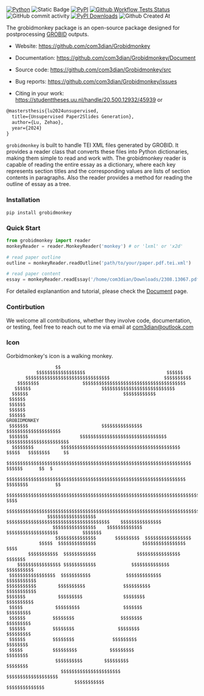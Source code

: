 
[![Python](https://img.shields.io/pypi/pyversions/Grobidmonkey)](https://pypi.org/project/grobidmonkey/)
![Static Badge](https://img.shields.io/badge/package-grobidmonkey-2D9596)
[![PyPI](https://badge.fury.io/py/grobidmonkey.svg)](https://badge.fury.io/py/grobidmonkey)
[![Github Workflow Tests Status](https://github.com/com3dian/Grobidmonkey/workflows/Test/badge.svg)](https://github.com/com3dian/Grobidmonkey/workflows/Test/badge.svg)
![GitHub commit activity](https://img.shields.io/github/commit-activity/m/com3dian/Grobidmonkey)
[![PyPI Downloads](https://img.shields.io/pypi/dm/grobidmonkey.svg?label=Pypi%20downloads)](https://pypi.org/project/grobidmonkey/)
![Github Created At](https://img.shields.io/github/created-at/com3dian/Grobidmonkey)

The grobidmonkey package is an open-source package designed for postprocessing [GROBID](https://grobid.readthedocs.io/en/latest/) outputs.

- Website: https://github.com/com3dian/Grobidmonkey

- Documentation: https://github.com/com3dian/Grobidmonkey/Document

- Source code: https://github.com/com3dian/Grobidmonkey/src

- Bug reports: https://github.com/com3dian/Grobidmonkey/issues

- Citing in your work: https://studenttheses.uu.nl/handle/20.500.12932/45939 or
```tex
@mastersthesis{lu2024unsupervised,
  title={Unsupervised Paper2Slides Generation},
  author={Lu, Zehao},
  year={2024}
}
```

`grobidmonkey` is built to handle TEI XML files generated by GROBID. It provides a reader class that converts these files into Python dictionaries, making them simple to read and work with. The grobidmonkey reader is capable of reading the entire essay as a dictionary, where each key represents section titles and the corresponding values are lists of section contents in paragraphs. Also the reader provides a method for reading the outline of essay as a tree.

### Installation

```shell
pip install grobidmonkey
```

### Quick Start

```python
from grobidmonkey import reader
monkeyReader = reader.MonkeyReader('monkey') # or 'lxml' or 'x2d'

# read paper outline
outline = monkeyReader.readOutline('path/to/your/paper.pdf.tei.xml')

# read paper content
essay = monkeyReader.readEssay('/home/com3dian/Downloads/2308.13067.pdf.tei.xml')
```
For detailed explanantion and tutorial, please check the [Document](https://github.com/com3dian/Grobidmonkey/Document) page. 

### Contirbution

We welcome all contributions, whether they involve code, documentation, or testing, feel free to reach out to me via email at com3dian@outlook.com


### Icon

Gorbidmonkey's icon is a walking monkey.

```
                  $$                                                                   
           $$$$$$$$$$$$$$$$$$                              $$$$$$
       $$$$$$$$$$$$$$$$$$$$$$$$$$$$$$$                    $$$$$$$$$$                       
    $$$$$$$$                $$$$$$$$$$$$$$$$$$$$$$$$$$$$$$$$$$$$$$             
   $$$$$$                          $$$$$$$$$$$$$$$$$$$$$$$$$$$           
  $$$$$$                                   $$$$$$$$$$$$                             
 $$$$$$                                                              
 $$$$$$                                                                   
 $$$$$$                                                                             
 $$$$$$                                                                    GROBIDMONKEY
 $$$$$$$                           $$$$$$$$$$$$$$$                     $$$$$$$$$$$$$$$$$$$$
 $$$$$$$                   $$$$$$$$$$$$$$$$$$$$$$$$$$$$$$$$          $$$$$$$$$$$$$$$$$$$$$$$
  $$$$$$$$          $$$$$$$$$$$$$$$$$$$$$$$$$$$$$$$$$$$$$$$$$$$$    $$$$$   $$$$$$$$     $$
    $$$$$$$$$$$$$$$$$$$$$$$$$$$$$$$$$$$$$$$$$$$$$$$$$$$$$$$$$$$$$$$$$$$$  $$$$$$      $$  $
      $$$$$$$$$$$$$$$$$$$$$$$$$$$$$$$$$$$$$$$$$$$$$$$$$$$$$$$$$$$$$$$$$$ $$$$$$$$          $$
          $$$$$$$$$$$$$$$$$$$$$$$$$$$$$$$$$$$$$$$$$$$$$$$$$$$$$$$$$$$$$$$$$$$$$$$$$$$     $$$$
              $$$$$$$$$$$$$$$$$$$$$$$$$$$$$$$$$$$$$$$$$$$$$$$$$$$$$$$$$$$$$$$$$$$$$$$$$$$$$$$
               $$$$$$$$$$$$$$$$$$ $$$$$$$$$$$$$$$$$$$$$$$$$$$$$$$$$$$$$$    $$$$$$$$$$$$$$$
                 $$$$$$$$$$$$$$$$    $$$$$$$$$$$$$  $$$$$$$$$$$$$$$$$$$         $$$$$$$
                  $$$$$$$$$$$$$$$       $$$$$$$$$  $$$$$$$$$$$$$$$$$  
            $$$$$  $$$$$$$$$$$$$$                 $$$$$$$$$$$$$$$$   $$$$
        $$$$$$$$$$$  $$$$$$$$$$$$               $$$$$$$$$$$$$$$$  $$$$$$$
    $$$$$$$$$$$$$$$$ $$$$$$$$$$$$             $$$$$$$$$$$$$$   $$$$$$$$$$
 $$$$$$$$$$$$$$$$$  $$$$$$$$$$$             $$$$$$$$$$$$$    $$$$$$$$$$$
$$$$$$$$$$$        $$$$$$$$$$              $$$$$$$$$$        $$$$$$$$$$$
$$$$$$$            $$$$$$$$$               $$$$$$$$            $$$$$$$$$$
 $$$$$            $$$$$$$$$                $$$$$$$              $$$$$$$$$
 $$$$$$          $$$$$$$$                 $$$$$$$$                $$$$$$$$$
 $$$$$$          $$$$$$$$                $$$$$$$$                 $$$$$$$$$
 $$$$$$          $$$$$$$$              $$$$$$$$$                    $$$$$$$$
 $$$$$           $$$$$$$$$            $$$$$$$$$                       $$$$$$$$
                  $$$$$$$$$$        $$$$$$$$$                           $$$$$$$$
                    $$$$$$$$$$$$$$$$$$$$$$                                $$$$$$$$$$$$$$$$$$$
                         $$$$$$$$$$$                                           $$$$$$$$$$$$$$
```
